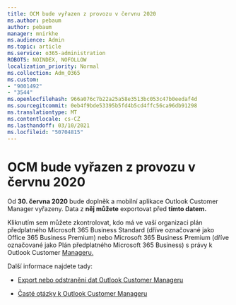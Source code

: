 ```yaml
---
title: OCM bude vyřazen z provozu v červnu 2020
ms.author: pebaum
author: pebaum
manager: mnirkhe
ms.audience: Admin
ms.topic: article
ms.service: o365-administration
ROBOTS: NOINDEX, NOFOLLOW
localization_priority: Normal
ms.collection: Adm_O365
ms.custom:
- "9001492"
- "3544"
ms.openlocfilehash: 966a076c7b22a25a58e3513bc053c47b0eedaf4d
ms.sourcegitcommit: 0eb4f9bde53395b5fd4b5cd4ffc56ca96db91298
ms.translationtype: MT
ms.contentlocale: cs-CZ
ms.lasthandoff: 03/10/2021
ms.locfileid: "50704815"
---
```

# <a name="ocm-to-be-retired-june-2020"></a>OCM bude vyřazen z provozu v červnu 2020


Od **30. června 2020** bude doplněk a mobilní aplikace Outlook Customer Manager vyřazeny. Data z **něj můžete** exportovat před **tímto datem.**  

Kliknutím sem můžete zkontrolovat, kdo má ve vaší organizaci plán předplatného Microsoft 365 Business Standard (dříve označované jako Office 365 Business Premium) nebo Microsoft 365 Business Premium (dříve označované jako Plán předplatného Microsoft 365 Business) s právy k Outlook Customer [Manageru.](https://admin.microsoft.com/AdminPortal/Home?ref=/users)

Další informace najdete tady:

- [Export nebo odstranění dat Outlook Customer Manageru](https://support.office.com/article/1a421cb4-e8de-4b44-bfb8-710b92820439)

- [Časté otázky k Outlook Customer Manageru](https://techcommunity.microsoft.com/t5/outlook-customer-manager/faq-frequently-asked-questions-about-outlook-customer-manager/m-p/29680)
